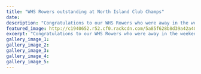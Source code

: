 ```yaml
---
title: "WHS Rowers outstanding at North Island Club Champs"
date: 
description: "Congratulations to our WHS Rowers who were away in the weekend at the North Island Club Champs at Lake Karapiro..."
featured_image: http://c1940652.r52.cf0.rackcdn.com/5a85f628b8d39a42a400072e/NISS-Rowing-champs-emblem.jpg
excerpt: "Congratulations to our WHS Rowers who were away in the weekend at the North Island Club Champs at Lake Karapiro."
gallery_image_1: 
gallery_image_2: 
gallery_image_3: 
gallery_image_4: 
gallery_image_5: 
---
```

